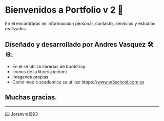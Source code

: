 # Bienvenidos a Portfolio v 2 🚀
En el encontraras mi informacuion personal, contacto, servicios y estudios realizados

## Diseñado y desarrollado por Andres Vasquez 🛠️⚙️:
* En el se utilizo librerias de bootstrap
* Iconos de la libreria icofont
* Imagenes propias 
* Como medio academico se utilizo htpps://www.w3school.com.es

## Muchas gracias.
---
⌨️ Joranvm1993